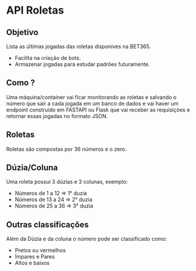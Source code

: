 # API Roletas

## Objetivo

Lista as últimas jogadas das roletas disponíves na BET365.

- Facilita na criação de bots.
- Armazenar jogadas para estudar padrões futuramente.

## Como ? 

Uma máquina/container vai ficar monitorando as roletas e salvando o número que sair a cada jogada em um banco de dados e vai haver um endpoint construido em FASTAPI ou Flask que vai receber as requisições e retornar essas jogadas no formato JSON.

## Roletas

Roletas são compostas por 36 números e o zero.

## Dúzia/Coluna

Uma roleta possui 3 dúzias e 3 colunas, exemplo:

- Números de 1 a 12 => 1° duzia
- Números de 13 a 24 => 2° duzia
- Números de 25 a 36 => 3° duzia

## Outras classificações

Além da Dúzia e da coluna o número pode ser classificado como:

- Pretos ou vermelhos
- Ímpares e Pares
- Altos e baixos

